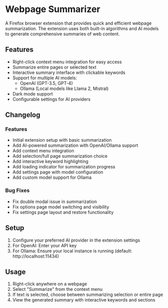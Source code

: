 # Webpage Summarizer

A Firefox browser extension that provides quick and efficient webpage summarization. The extension uses both built-in algorithms and AI models to generate comprehensive summaries of web content.

## Features

- Right-click context menu integration for easy access
- Summarize entire pages or selected text
- Interactive summary interface with clickable keywords
- Support for multiple AI models:
  - OpenAI (GPT-3.5, GPT-4)
  - Ollama (Local models like Llama 2, Mistral)
- Dark mode support
- Configurable settings for AI providers

## Changelog

### Features
- Initial extension setup with basic summarization
- Add AI-powered summarization with OpenAI/Ollama support
- Add context menu integration
- Add selection/full page summarization choice
- Add interactive keyword highlighting
- Add loading indicator for summarization progress
- Add settings page with model configuration
- Add custom model support for Ollama

### Bug Fixes
- Fix double modal issue in summarization
- Fix options page model switching and visibility
- Fix settings page layout and restore functionality

## Setup

1. Configure your preferred AI provider in the extension settings
2. For OpenAI: Enter your API key
3. For Ollama: Ensure your local instance is running (default: http://localhost:11434)

## Usage

1. Right-click anywhere on a webpage
2. Select "Summarize" from the context menu
3. If text is selected, choose between summarizing selection or entire page
4. View the generated summary with interactive keywords and sections 